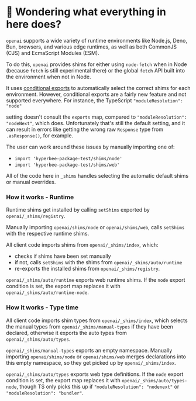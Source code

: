 # 👋 Wondering what everything in here does?

`openai` supports a wide variety of runtime environments like Node.js, Deno, Bun, browsers, and various
edge runtimes, as well as both CommonJS (CJS) and EcmaScript Modules (ESM).

To do this, `openai` provides shims for either using `node-fetch` when in Node (because `fetch` is still experimental there) or the global `fetch` API built into the environment when not in Node.

It uses [conditional exports](https://nodejs.org/api/packages.html#conditional-exports) to
automatically select the correct shims for each environment. However, conditional exports are a fairly new
feature and not supported everywhere. For instance, the TypeScript `"moduleResolution": "node"`

setting doesn't consult the `exports` map, compared to `"moduleResolution": "nodeNext"`, which does.
Unfortunately that's still the default setting, and it can result in errors like
getting the wrong raw `Response` type from `.asResponse()`, for example.

The user can work around these issues by manually importing one of:

- `import 'hyperbee-package-test/shims/node'`
- `import 'hyperbee-package-test/shims/web'`

All of the code here in `_shims` handles selecting the automatic default shims or manual overrides.

### How it works - Runtime

Runtime shims get installed by calling `setShims` exported by `openai/_shims/registry`.

Manually importing `openai/shims/node` or `openai/shims/web`, calls `setShims` with the respective runtime shims.

All client code imports shims from `openai/_shims/index`, which:

- checks if shims have been set manually
- if not, calls `setShims` with the shims from `openai/_shims/auto/runtime`
- re-exports the installed shims from `openai/_shims/registry`.

`openai/_shims/auto/runtime` exports web runtime shims.
If the `node` export condition is set, the export map replaces it with `openai/_shims/auto/runtime-node`.

### How it works - Type time

All client code imports shim types from `openai/_shims/index`, which selects the manual types from `openai/_shims/manual-types` if they have been declared, otherwise it exports the auto types from `openai/_shims/auto/types`.

`openai/_shims/manual-types` exports an empty namespace.
Manually importing `openai/shims/node` or `openai/shims/web` merges declarations into this empty namespace, so they get picked up by `openai/_shims/index`.

`openai/_shims/auto/types` exports web type definitions.
If the `node` export condition is set, the export map replaces it with `openai/_shims/auto/types-node`, though TS only picks this up if `"moduleResolution": "nodenext"` or `"moduleResolution": "bundler"`.
